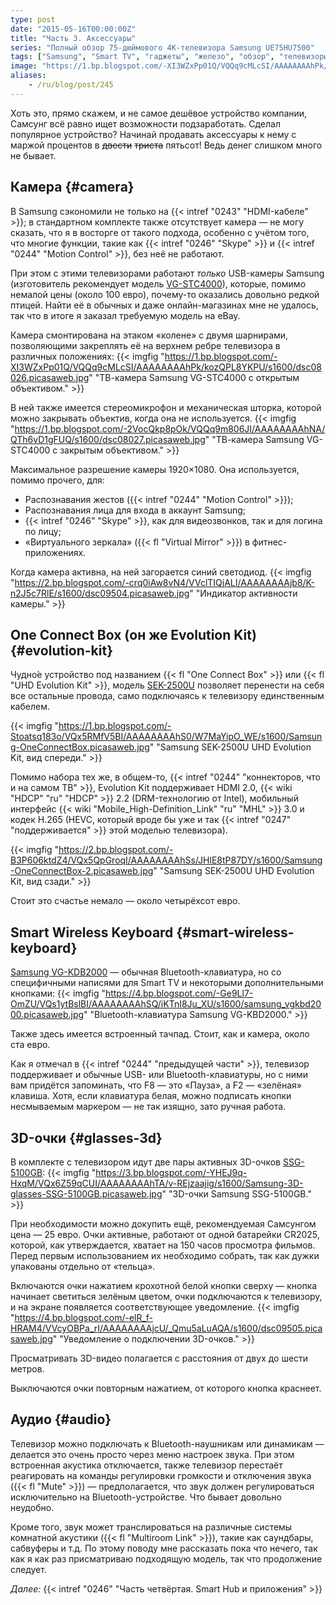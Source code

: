 ```yaml
---
type: post
date: "2015-05-16T00:00:00Z"
title: "Часть 3. Аксессуары"
series: "Полный обзор 75-дюймового 4K-телевизора Samsung UE75HU7500"
tags: ["Samsung", "Smart TV", "гаджеты", "железо", "обзор", "телевизоры"]
image: "https://1.bp.blogspot.com/-XI3WZxPp01Q/VQQq9cMLcSI/AAAAAAAAhPk/kozQPL8YKPU/s1600/dsc08026.picasaweb.jpg"
aliases:
    - /ru/blog/post/245
---
```


Хоть это, прямо скажем, и не самое дешёвое устройство компании, Самсунг всё равно ищет возможности подзаработать. Сделал популярное устройство? Начинай продавать аксессуары к нему с маржой процентов в ~~двести~~ ~~триста~~ пятьсот! Ведь денег слишком много не бывает.

## Камера {#camera}

В Samsung сэкономили не только на {{< intref "0243" "HDMI-кабеле" >}}; в стандартном комплекте также отсутствует камера — не могу сказать, что я в восторге от такого подхода, особенно с учётом того, что многие функции, такие как {{< intref "0246" "Skype" >}} и {{< intref "0244" "Motion Control" >}}, без неё не работают.

<!--more-->

При этом с этими телевизорами работают *только* USB-камеры Samsung (изготовитель рекомендует модель [VG-STC4000](http://www.samsung.com/us/video/tvs-accessories/VG-STC4000/ZA)), которые, помимо немалой цены (около 100 евро), почему-то оказались довольно редкой птицей. Найти её в обычных и даже онлайн-магазинах мне не удалось, так что в итоге я заказал требуемую модель на eBay.

Камера смонтирована на этаком «колене» с двумя шарнирами, позволяющими закреплять её на верхнем ребре телевизора в различных положениях:
{{< imgfig "https://1.bp.blogspot.com/-XI3WZxPp01Q/VQQq9cMLcSI/AAAAAAAAhPk/kozQPL8YKPU/s1600/dsc08026.picasaweb.jpg" "ТВ-камера Samsung VG-STC4000 с открытым объективом." >}}

В ней также имеется стереомикрофон и механическая шторка, которой можно закрывать объектив, когда она не используется.
{{< imgfig "https://1.bp.blogspot.com/-2VocQkp8pOk/VQQq9m806JI/AAAAAAAAhNA/QTh6vD1gFUQ/s1600/dsc08027.picasaweb.jpg" "ТВ-камера Samsung VG-STC4000 с закрытым объективом." >}}

Максимальное разрешение камеры 1920×1080. Она используется, помимо прочего, для:

* Распознавания жестов ({{< intref "0244" "Motion Control" >}});
* Распознавания лица для входа в аккаунт Samsung;
* {{< intref "0246" "Skype" >}}, как для видеозвонков, так и для логина по лицу;
* «Виртуального зеркала» ({{< fl "Virtual Mirror" >}}) в фитнес-приложениях.

Когда камера активна, на ней загорается синий светодиод.
{{< imgfig "https://2.bp.blogspot.com/-crq0iAw8vN4/VVclTIQjALI/AAAAAAAAjb8/K-n2J5c7RlE/s1600/dsc09504.picasaweb.jpg" "Индикатор активности камеры." >}}

## One Connect Box (он же Evolution Kit) {#evolution-kit}

Чудно́е устройство под названием {{< fl "One Connect Box" >}} или {{< fl "UHD Evolution Kit" >}}, модель [SEK-2500U](http://www.samsung.com/us/video/tvs-accessories/SEK-2500U/ZA) позволяет перенести на себя все остальные провода, само подключаясь к телевизору единственным кабелем.

{{< imgfig "https://1.bp.blogspot.com/-Stoatsq183o/VQx5RMfV5BI/AAAAAAAAhS0/W7MaYipO_WE/s1600/Samsung-OneConnectBox.picasaweb.jpg" "Samsung SEK-2500U UHD Evolution Kit, вид спереди." >}}

Помимо набора тех же, в общем-то, {{< intref "0244" "коннекторов, что и на самом ТВ" >}}, Evolution Kit поддерживает HDMI 2.0, {{< wiki "HDCP" "ru" "HDCP" >}} 2.2 (DRM-технологию от Intel), мобильный интерфейс {{< wiki "Mobile_High-Definition_Link" "ru" "MHL" >}} 3.0 и кодек H.265 (HEVC, который вроде бы уже и так {{< intref "0247" "поддерживается" >}} этой моделью телевизора).

{{< imgfig "https://2.bp.blogspot.com/-B3P606ktdZ4/VQx5QpGroqI/AAAAAAAAhSs/JHlE8tP87DY/s1600/Samsung-OneConnectBox-2.picasaweb.jpg" "Samsung SEK-2500U UHD Evolution Kit, вид сзади." >}}

Стоит это счастье немало — около четырёхсот евро.

## Smart Wireless Keyboard {#smart-wireless-keyboard}

[Samsung VG-KDB2000](http://www.samsung.com/us/video/tvs-accessories/VG-KBD2000/ZA) — обычная Bluetooth-клавиатура, но со специфичными написями для Smart TV и некоторыми дополнительными кнопками:
{{< imgfig "https://4.bp.blogspot.com/-Ge9Ll7-OmZU/VQs1ytBslBI/AAAAAAAAhSQ/iKTnI8Ju_XU/s1600/samsung_vgkbd2000.picasaweb.jpg" "Bluetooth-клавиатура Samsung VG-KBD2000." >}}

Также здесь имеется встроенный тачпад. Стоит, как и камера, около ста евро.

Как я отмечал в {{< intref "0244" "предыдущей части" >}}, телевизор поддерживает и обычные USB- или Bluetooth-клавиатуры, но с ними вам придётся запоминать, что F8 — это «Пауза», а F2 — «зелёная» клавиша. Хотя, если клавиатура белая, можно подписать кнопки несмываемым маркером — не так изящно, зато ручная работа.

## 3D-очки {#glasses-3d}

В комплекте с телевизором идут две пары активных 3D-очков [SSG-5100GB](http://www.samsung.com/us/video/tvs-accessories/SSG-5100GB/ZA):
{{< imgfig "https://3.bp.blogspot.com/-YHEJ9q-HxqM/VQx6Z59qCUI/AAAAAAAAhTA/v-REjzaajig/s1600/Samsung-3D-glasses-SSG-5100GB.picasaweb.jpg" "3D-очки Samsung SSG-5100GB." >}}

При необходимости можно докупить ещё, рекомендуемая Самсунгом цена — 25 евро. Очки активные, работают от одной батарейки CR2025, которой, как утверждается, хватает на 150 часов просмотра фильмов. Перед первым использованием их необходимо собрать, так как дужки упакованы отдельно от «тельца».

Включаются очки нажатием крохотной белой кнопки сверху — кнопка начинает светиться зелёным цветом, очки подключаются к телевизору, и на экране появляется соответствующее уведомление.
{{< imgfig "https://4.bp.blogspot.com/-elR_f-HRAM4/VVcyOBPa_rI/AAAAAAAAjcU/_Qmu5aLuAQA/s1600/dsc09505.picasaweb.jpg" "Уведомление о подключении 3D-очков." >}}

Просматривать 3D-видео полагается с расстояния от двух до шести метров.

Выключаются очки повторным нажатием, от которого кнопка краснеет.

## Аудио {#audio}

Телевизор можно подключать к Bluetooth-наушникам или динамикам — делается это очень просто через меню настроек звука. При этом встроенная акустика отключается, также телевизор перестаёт реагировать на команды регулировки громкости и отключения звука ({{< fl "Mute" >}}) — предполагается, что звук должен регулироваться исключительно на Bluetooth-устройстве. Что бывает довольно неудобно.

Кроме того, звук может транслироваться на различные системы комнатной акустики ({{< fl "Multiroom Link" >}}), такие как саундбары, сабвуферы и т.д. По этому поводу мне рассказать пока что нечего, так как я как раз присматриваю подходящую модель, так что продолжение следует.

*Далее:* {{< intref "0246" "Часть четвёртая. Smart Hub и приложения" >}}
